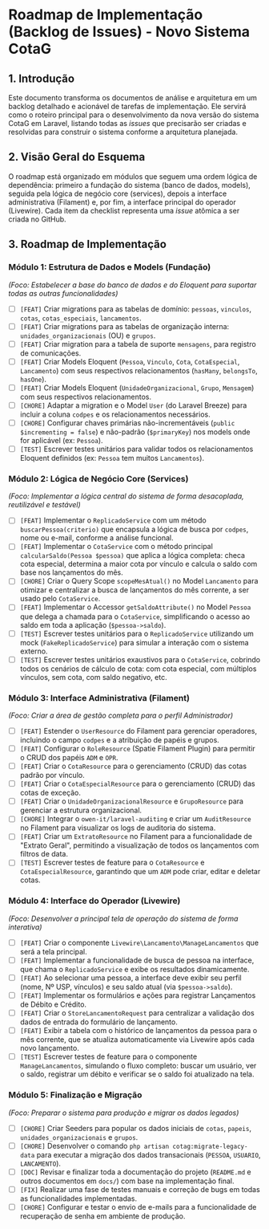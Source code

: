 # Roadmap de Implementação (Backlog de Issues) - Novo Sistema CotaG

## 1. Introdução

Este documento transforma os documentos de análise e arquitetura em um backlog detalhado e acionável de tarefas de implementação. Ele servirá como o roteiro principal para o desenvolvimento da nova versão do sistema CotaG em Laravel, listando todas as *issues* que precisarão ser criadas e resolvidas para construir o sistema conforme a arquitetura planejada.

## 2. Visão Geral do Esquema

O roadmap está organizado em módulos que seguem uma ordem lógica de dependência: primeiro a fundação do sistema (banco de dados, models), seguida pela lógica de negócio core (services), depois a interface administrativa (Filament) e, por fim, a interface principal do operador (Livewire). Cada item da checklist representa uma *issue* atômica a ser criada no GitHub.

## 3. Roadmap de Implementação

### Módulo 1: Estrutura de Dados e Models (Fundação)
*(Foco: Estabelecer a base do banco de dados e do Eloquent para suportar todas as outras funcionalidades)*

- [ ] `[FEAT]` Criar migrations para as tabelas de domínio: `pessoas`, `vinculos`, `cotas`, `cotas_especiais`, `lancamentos`.
- [ ] `[FEAT]` Criar migrations para as tabelas de organização interna: `unidades_organizacionais` (OU) e `grupos`.
- [ ] `[FEAT]` Criar migration para a tabela de suporte `mensagens`, para registro de comunicações.
- [ ] `[FEAT]` Criar Models Eloquent (`Pessoa`, `Vinculo`, `Cota`, `CotaEspecial`, `Lancamento`) com seus respectivos relacionamentos (`hasMany`, `belongsTo`, `hasOne`).
- [ ] `[FEAT]` Criar Models Eloquent (`UnidadeOrganizacional`, `Grupo`, `Mensagem`) com seus respectivos relacionamentos.
- [ ] `[CHORE]` Adaptar a migration e o Model `User` (do Laravel Breeze) para incluir a coluna `codpes` e os relacionamentos necessários.
- [ ] `[CHORE]` Configurar chaves primárias não-incrementáveis (`public $incrementing = false`) e não-padrão (`$primaryKey`) nos models onde for aplicável (ex: `Pessoa`).
- [ ] `[TEST]` Escrever testes unitários para validar todos os relacionamentos Eloquent definidos (ex: `Pessoa` tem muitos `Lancamentos`).

### Módulo 2: Lógica de Negócio Core (Services)
*(Foco: Implementar a lógica central do sistema de forma desacoplada, reutilizável e testável)*

- [ ] `[FEAT]` Implementar o `ReplicadoService` com um método `buscarPessoa(criterio)` que encapsula a lógica de busca por `codpes`, nome ou e-mail, conforme a análise funcional.
- [ ] `[FEAT]` Implementar o `CotaService` com o método principal `calcularSaldo(Pessoa $pessoa)` que aplica a lógica completa: checa cota especial, determina a maior cota por vínculo e calcula o saldo com base nos lançamentos do mês.
- [ ] `[CHORE]` Criar o Query Scope `scopeMesAtual()` no Model `Lancamento` para otimizar e centralizar a busca de lançamentos do mês corrente, a ser usado pelo `CotaService`.
- [ ] `[FEAT]` Implementar o Accessor `getSaldoAttribute()` no Model `Pessoa` que delega a chamada para o `CotaService`, simplificando o acesso ao saldo em toda a aplicação (`$pessoa->saldo`).
- [ ] `[TEST]` Escrever testes unitários para o `ReplicadoService` utilizando um mock (`FakeReplicadoService`) para simular a interação com o sistema externo.
- [ ] `[TEST]` Escrever testes unitários exaustivos para o `CotaService`, cobrindo todos os cenários de cálculo de cota: com cota especial, com múltiplos vínculos, sem cota, com saldo negativo, etc.

### Módulo 3: Interface Administrativa (Filament)
*(Foco: Criar a área de gestão completa para o perfil Administrador)*

- [ ] `[FEAT]` Estender o `UserResource` do Filament para gerenciar operadores, incluindo o campo `codpes` e a atribuição de papéis e grupos.
- [ ] `[FEAT]` Configurar o `RoleResource` (Spatie Filament Plugin) para permitir o CRUD dos papéis `ADM` e `OPR`.
- [ ] `[FEAT]` Criar o `CotaResource` para o gerenciamento (CRUD) das cotas padrão por vínculo.
- [ ] `[FEAT]` Criar o `CotaEspecialResource` para o gerenciamento (CRUD) das cotas de exceção.
- [ ] `[FEAT]` Criar o `UnidadeOrganizacionalResource` e `GrupoResource` para gerenciar a estrutura organizacional.
- [ ] `[CHORE]` Integrar o `owen-it/laravel-auditing` e criar um `AuditResource` no Filament para visualizar os logs de auditoria do sistema.
- [ ] `[FEAT]` Criar um `ExtratoResource` no Filament para a funcionalidade de "Extrato Geral", permitindo a visualização de todos os lançamentos com filtros de data.
- [ ] `[TEST]` Escrever testes de feature para o `CotaResource` e `CotaEspecialResource`, garantindo que um `ADM` pode criar, editar e deletar cotas.

### Módulo 4: Interface do Operador (Livewire)
*(Foco: Desenvolver a principal tela de operação do sistema de forma interativa)*

- [ ] `[FEAT]` Criar o componente `Livewire\Lancamento\ManageLancamentos` que será a tela principal.
- [ ] `[FEAT]` Implementar a funcionalidade de busca de pessoa na interface, que chama o `ReplicadoService` e exibe os resultados dinamicamente.
- [ ] `[FEAT]` Ao selecionar uma pessoa, a interface deve exibir seu perfil (nome, Nº USP, vínculos) e seu saldo atual (via `$pessoa->saldo`).
- [ ] `[FEAT]` Implementar os formulários e ações para registrar Lançamentos de Débito e Crédito.
- [ ] `[FEAT]` Criar o `StoreLancamentoRequest` para centralizar a validação dos dados de entrada do formulário de lançamento.
- [ ] `[FEAT]` Exibir a tabela com o histórico de lançamentos da pessoa para o mês corrente, que se atualiza automaticamente via Livewire após cada novo lançamento.
- [ ] `[TEST]` Escrever testes de feature para o componente `ManageLancamentos`, simulando o fluxo completo: buscar um usuário, ver o saldo, registrar um débito e verificar se o saldo foi atualizado na tela.

### Módulo 5: Finalização e Migração
*(Foco: Preparar o sistema para produção e migrar os dados legados)*

- [ ] `[CHORE]` Criar Seeders para popular os dados iniciais de `cotas`, `papeis`, `unidades_organizacionais` e `grupos`.
- [ ] `[CHORE]` Desenvolver o comando `php artisan cotag:migrate-legacy-data` para executar a migração dos dados transacionais (`PESSOA`, `USUARIO`, `LANCAMENTO`).
- [ ] `[DOC]` Revisar e finalizar toda a documentação do projeto (`README.md` e outros documentos em `docs/`) com base na implementação final.
- [ ] `[FIX]` Realizar uma fase de testes manuais e correção de bugs em todas as funcionalidades implementadas.
- [ ] `[CHORE]` Configurar e testar o envio de e-mails para a funcionalidade de recuperação de senha em ambiente de produção.